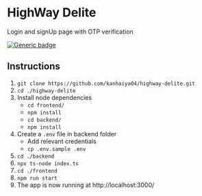 # HighWay Delite

Login and signUp page with OTP verification


[![Generic badge](https://img.shields.io/badge/view-demo-blue?style=for-the-badge)](https://highway-delite.vercel.app/)

## Instructions

1. `git clone https://github.com/kanhaiya04/highway-delite.git`
2. `cd ./highway-delite`
3. Install node dependencies
   - `cd frontend/`
   - `npm install`
   - `cd backend/`
   - `npm install`
4. Create a `.env` file in backend folder
   - Add relevant credentials
   - `cp .env.sample .env`
5. `cd ./backend`
6. `npx ts-node index.ts`
7. `cd ./frontend`
8. `npm run start`
9. The app is now running at http://localhost:3000/
